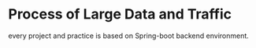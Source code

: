 # Process of Large Data and Traffic
every project and practice is based on Spring-boot backend environment.
